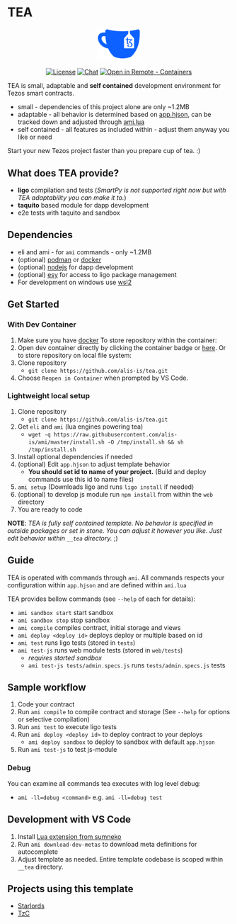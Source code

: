 # TEA 
<p align="center"><img width="100" src="https://raw.githubusercontent.com/alis-is/tea/main/__tea/assets/logo.svg" alt="TEA logo"></p>

<p align="center">
  <a href="https://raw.githubusercontent.com/alis-is/tea/main/LICENSE"><img src="https://img.shields.io/badge/License-MIT-green.svg?sanitize=true" alt="License"></a>
  <a href="https://discord.gg/WzqWTdD"><img src="https://img.shields.io/badge/chat-on%20discord-7289da.svg?sanitize=true" alt="Chat"></a>
  <a href="https://vscode.dev/redirect?url=vscode://ms-vscode-remote.remote-containers/cloneInVolume?url=https://github.com/alis-is/tea"><img src="https://img.shields.io/static/v1?label=Remote%20-%20Containers&message=Open&color=blue&logo=visualstudiocode" alt="Open in Remote - Containers"></a>
</p>

TEA is small, adaptable and **self contained** development environment for Tezos smart contracts.
- small - dependencies of this project alone are only ~1.2MB
- adaptable - all behavior is determined based on [app.hjson](https://github.com/alis-is/tea/blob/main/app.hjson), can be tracked down and adjusted through [ami.lua](https://github.com/alis-is/tea/blob/main/ami.lua)
- self contained - all features as included within - adjust them anyway you like or need

Start your new Tezos project faster than you prepare cup of tea. :)

## What does TEA provide?
- **ligo** compilation and tests (*SmartPy is not supported right now but with TEA adaptability you can make it to.*)
- **taquito** based module for dapp development
- e2e tests with taquito and sandbox

## Dependencies
- eli and ami - for `ami` commands - only ~1.2MB
- (optional) [podman](https://podman.io/getting-started/installation) or [docker](https://docs.docker.com/engine/install/)
- (optional) [nodejs](https://nodejs.org/en/download/) for dapp development
- (optional) [esy](https://esy.sh/) for access to ligo package management
- For development on windows use [wsl2](https://docs.microsoft.com/en-us/windows/wsl/install)

## Get Started

### With Dev Container

1. Make sure you have [docker](https://docs.docker.com/engine/install/)
To store repository within the container:
2. Open dev container directly by clicking the container badge or [here](https://vscode.dev/redirect?url=vscode://ms-vscode-remote.remote-containers/cloneInVolume?url=https://github.com/alis-is/tea).
Or to store repository on local file system:
1. Clone repository
   - `git clone https://github.com/alis-is/tea.git`
2. Choose `Reopen in Container` when prompted by VS Code.

### Lightweight local setup
1. Clone repository 
   - `git clone https://github.com/alis-is/tea.git`
2. Get `eli` and `ami` (lua engines powering tea)
   - `wget -q https://raw.githubusercontent.com/alis-is/ami/master/install.sh -O /tmp/install.sh && sh /tmp/install.sh`
3. Install optional dependencies if needed
4. (optional) Edit `app.hjson` to adjust template behavior
   - **You should set id to name of your project.** (Build and deploy commands use this id to name files)
5. `ami setup` (Downloads ligo and runs `ligo install` if needed)
6. (optional) to develop js module run `npm install` from within the `web` directory
7. You are ready to code

**NOTE**: *TEA is fully self contained template. No behavior is specified in outside packages or set in stone. You can adjust it however you like. Just edit behavior within `__tea` directory.* ;)

## Guide

TEA is operated with commands through `ami`. All commands respects your configuration within `app.hjson` and are defined within `ami.lua`

TEA provides bellow commands (see `--help` of each for details):
- `ami sandbox start` start sandbox
- `ami sandbox stop` stop sandbox
- `ami compile` compiles contract, initial storage and views
- `ami deploy <deploy id>` deploys deploy or multiple based on id
- `ami test` runs ligo tests (stored in `tests`)
- `ami test-js` runs web module tests (stored in `web/tests`)
  - *requires started sandbox*
  - `ami test-js tests/admin.specs.js` runs `tests/admin.specs.js` tests

## Sample workflow

1. Code your contract
2. Run `ami compile` to compile contract and storage (See `--help` for options or selective compilation)
3. Run `ami test` to execute ligo tests
4. Run `ami deploy <deploy id>` to deploy contract to your deploys
   - `ami deploy sandbox` to deploy to sandbox with default `app.hjson`
5. Run `ami test-js` to test js-module

### Debug
You can examine all commands tea executes with log level debug:
   - `ami -ll=debug <command>` e.g. `ami -ll=debug test`

## Development with VS Code

1. Install [Lua extension from sumneko](https://marketplace.visualstudio.com/items?itemName=sumneko.lua)
2. Run `ami download-dev-metas` to download meta definitions for autocomplete
3. Adjust template as needed. Entire template codebase is scoped within `__tea` directory.

## Projects using this template

- [Starlords](https://starlords.xyz/)
- [TzC](https://tez.capital/)
